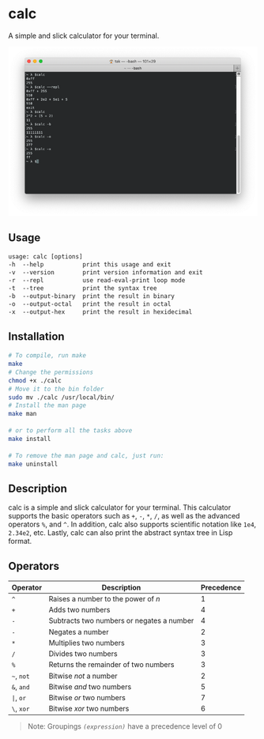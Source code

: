 # calc

A simple and slick calculator for your terminal.

![calc](images/calc.png "calc")

## Usage

```
usage: calc [options]
-h  --help           print this usage and exit
-v  --version        print version information and exit
-r  --repl           use read-eval-print loop mode
-t  --tree           print the syntax tree
-b  --output-binary  print the result in binary
-o  --output-octal   print the result in octal
-x  --output-hex     print the result in hexidecimal
```

## Installation

```bash
# To compile, run make
make
# Change the permissions
chmod +x ./calc
# Move it to the bin folder
sudo mv ./calc /usr/local/bin/
# Install the man page
make man

# or to perform all the tasks above
make install

# To remove the man page and calc, just run:
make uninstall
```

## Description

calc is a simple and slick calculator for your terminal. 
This calculator supports the basic operators such as `+`, `-`, `*`, `/`, as well as
the advanced operators `%`, and `^`. In addition, calc also supports scientific notation like
`1e4`, `2.34e2`, etc. Lastly, calc can also print the abstract syntax tree in Lisp format.

## Operators

|  Operator  |                Description                  | Precedence |
|------------|---------------------------------------------|------------|
|    `^`     | Raises a number to the power of *n*         |     1      |
|    `+`     | Adds two numbers                            |     4      |
|    `-`     | Subtracts two numbers or negates a number   |     4      |
|    `-`     | Negates a number                            |     2      |
|    `*`     | Multiplies two numbers                      |     3      |
|    `/`     | Divides two numbers                         |     3      |
|    `%`     | Returns the remainder of two numbers        |     3      |
| `~`, `not` | Bitwise *not* a number                      |     2      |
| `&`, `and` | Bitwise *and* two numbers                   |     5      |
| `\|`, `or`  | Bitwise *or*  two numbers                  |     7      |
| `\`, `xor`| Bitwise *xor* two numbers                    |     6      |

> Note: Groupings *`(expression)`* have a precedence level of 0

